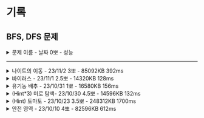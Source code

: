 # 기록
## BFS, DFS 문제


<details>
<summary>문제 이름 - 날짜 0뽀 - 성능</summary>
<div markdown="1">
<ul>
<li>공개한 1등 기록: </li>
<li>문제 핵심</li>
<li>어려웠던 부분 해결</li>
<li>순위 코드 분석 후 배운 점</li>
<li>보충이 필요한 지식</li>
<li>~칭찬~</li>
</ul>
</div>
</details>

------------

<details>
<summary> 나이트의 이동 - 23/11/2 3뽀 - 85092KB 392ms</summary>
<div markdown="1">
<ul>
<li>공개한 1등 기록: 65580KB 260ms</li>
<li>문제 핵심<ul>
<li>기본 bfs와 차이는 dxdy 좌표 설정하는 방법</li>
</ul>
</li>
<li>어려웠던 부분 해결<ul>
<li>idx 에러<ul>
<li>입력 시 idx → 2부터 N+2까지..!</li>
<li>idx error가 방지 위해 N+4 크기 설정</li>
<li>idx error 발생해 한 케이스씩 돌려 보니 que 초기화 문제인 걸 발견 → 지역 변수로 초기화해서 오류난 것, 전역 변수 초기화로 해결</li>
</ul>
</li>
<li>depth 찾기<ul>
<li>재귀에서 파라미터 넘겨주는 것처럼 que에 저장할 때 해당 depth+1로 넘겨줌!</li>
<li>depth를 출력하는 위치에 따라 cnt, cnt+1 결정.</li>
</ul>
</li>
</ul>
</li>
<li>순위 코드 분석 후 배운 점<ul>
<li>bfs 내에서 queue를 이용, 파라미터로 start x,y 받는 걸로 대부분 구현</li>
<li>int[]로 cnt[px][py] 해당 위치의 숫자를 cnt로 이용 -&gt; 이건 역시 N+4 선언으로 해결하려면 까다로움.</li>
</ul>
</li>
<li>보충이 필요한 지식<ul>
<li>메서드로 구현한 게 이 로직을 따로 빼 주는 것 외에는 별 의미가 없는 건지? (재귀와 비교할 때, 재귀는 메서드로 빼는 이유를 알겠는데, 이건 모르겠음.)</li>
</ul>
</li>
<li>~칭찬~<ul>
<li>답들이 생각한 거의 그대로여서 뿌듯했다~.~ int[][]로 cnt 값 이용하는 것도 고민해 본 거라 뿌듯!</li>
<li>오. queue 사용법 조금은 알 거 같은 기분? 최근에 Queue int[] 로 사용하는 걸 알게된 게 큰 수확이었다.</li>
</ul>
</li>
</ul>
</div>
</details>


<details>
<summary>바이러스 - 23/11/1 2.5뽀 - 14320KB 128ms</summary>
<div markdown="1">
<ul>
<li>공개한 1등 기록: 13944KB 116ms</li>
<li>문제 핵심<ul>
<li>stack 이용</li>
<li>node로 연결되어 있어서 해당 숫자 담는 1차원 배열 1개와 그래프 방문 가능한지 담은 배열로 갈 곳 탐색</li>
</ul>
</li>
<li>어려웠던 부분 해결<ul>
<li>배열로 주어지지 않아서 그래프 탐색을 어떻게 해야 할지</li>
<li>DFS와 BFS 문제 떠올리며 각 노드 배열에 방문 처리!</li>
</ul>
</li>
<li>순위 코드 분석 후 배운 점<ul>
<li>Map - Integer, List<Integer>&gt 등 이용하는 법! </li>
<li>그래프에 방문처리할 필요 없이 nodeArr에만 하면 됐음</li>
</ul>
</li>
<li>보충이 필요한 지식<ul>
<li>배열로 주어지지 않는 그래프 탐색 연습</li>
</ul>
</li>
<li>~칭찬~<ul>
<li>희미한 정신을 붙잡고 풀이를 떠올렸다!~!~!~!</li>
</ul>
</li>
</ul>
</div>
</details>


<details>
<summary>유기농 배추 - 23/10/31 1뽀 - 16580KB 156ms</summary>
<div markdown="1">
<ul>
<li>공개한 1등 기록: 14292KB 124ms</li>
<li>문제 핵심<ul>
<li>DFS 진행된 구역이 몇 개니? (섬의 개수와 같은 듯)</li>
</ul>
</li>
<li>어려웠던 부분 해결<ul>
<li>wow 진짜 하나도 안 막히고 풂..!</li>
<li>테스트 케이스를 여러 개 돌리면 맨 아래에 엔터 추가해 주면 좋음! → 그러지 않으면 테스트 케이스 이미 돌아간 게 출력된 후에 엔터 치고, 그러면 마지막 출력만 분리됨. 저번에도 이런 일이 있었지..</li>
</ul>
</li>
<li>순위 코드 분석 후 배운 점<ul>
<li>dfs 함수 들어오자마자 방문 처리해 주면, 본문과 for문 내에서 각각 방문 처리하지 않고 단번에 처리 가능. </li>
<li>queue로 구현해 보기..!</li>
<li>dfs 함수 내 dxdy 선언하지 않고 범위 나눠서 풂</li>
<li>무조건 dfs 입장 후 처음에 범위 벗어나는지 검증, boolean 반환해서 true면 answer+1;</li>
<li>|+, ~ 등 이용<pre><code class="lang-java">int BIT = <span class="hljs-number">6</span>, MASK = ~(<span class="hljs-number">-1</span> &lt;&lt; BIT);
<span class="hljs-section">state</span> &amp; MASK
</code></pre>
</li>
</ul>
</li>
<li>보충이 필요한 지식<ul>
<li>System.in.read()로 구현</li>
<li>비트연산자 이용해서 푸는 법</li>
</ul>
</li>
<li>~칭찬~<ul>
<li>와.. dfs는 정말 최고다.... 진짜로 슉슉 풀어서 넘 뿌듯했고 재밌었다... 이제 이건.. 좀 더 높은 단계 풀어봐도 될 듯...</li>
<li>이제 진짜... read(), 비트 연산자를.. 슬슬... 공부할 때가 온다....</li>
</ul>
</li>
</ul>
</div>
</details>



<details>
<summary>(Hint*3) 미로 탐색- 23/10/30 4.5뽀 - 14596KB 132ms</summary>
<div markdown="1">
<ul>
<li>공개한 1등 기록: 14528KB 124ms</li>
<li>문제 핵심<ul>
<li>최소 거리를 구하는 문제 -&gt; BFS</li>
</ul>
</li>
<li>어려웠던 부분 해결<ul>
<li>DFS -&gt; DP 로 접근했으나 힌트 확인 후 BFS...! -&gt; 거의 확인하면서 함...</li>
</ul>
</li>
<li>순위 코드 분석 후 배운 점<ul>
<li>que 사용법</li>
</ul>
</li>
<li>보충이 필요한 지식<ul>
<li>BFS, DFS를... 잘 모르고 있었다... 왜 최단 거리에는 BFS인지!</li>
</ul>
</li>
<li>~어쩌구~<ul>
<li>발상은 꽤나... 근접했으나 BFS로 구현한 적이 거의 없어서 상상을 못했다.. 아자~!</li>
</ul>
</li>
</ul>
</div>
</details>


<details>
<summary> (Hint) 토마토 - 23/10/23 3.5뽀 - 248312KB 1700ms</summary>
<div markdown="1">
<ul>
<li>공개한 1등 기록: 65960KB 296ms</li>
<li><p>문제 핵심</p>
<ul>
<li>해당하는 다수의 점에서 동시에 탐색을 시작하는 것이 관건</li>
<li>얼마 만에 다 탐색했는지 cnt, 방문하지 않은 곳 있다면 -1 출력</li>
<li><p>-1, 1은 이미 방문한 곳 처리</p>
<ul>
<li>이때 boolean[] 기본이 false이므로 0인 곳을 갈 곳 true 처리 및 1인 곳 que에 담기</li>
</ul>
</li>
<li><p>dfs 내부</p>
<ul>
<li>모두 방문한 곳이면 return</li>
<li>que가 빌 때까지 갈 곳이면 방문했다는 처리 후 새로운 que에 담기</li>
<li>que가 비었는지 확인<ul>
<li>비었으면 return(더이상 갈 곳이 없으므로)</li>
<li>비지 않았다면 새로운 que, depth+1 전달하며 dfs 실행,</li>
</ul>
</li>
</ul>
</li>
</ul>
</li>
<li><p>어려웠던 부분 해결</p>
<ul>
<li>처음에 queue 순서랑 empty인 경우 조건 설정하는 법이 헷갈려서 다른 방법 확인 위해 힌트 확인 -&gt; que 이용</li>
<li>if문 위치가 중요 -&gt; 그래야 처음부터 다 익은 경우 등 출력 가능</li>
</ul>
</li>
<li>순위 코드 분석 후 배운 점<ul>
<li>숫자 활용 - 기존 익어있는 곳에 +1 하면서 max 찾을 수 있음. </li>
<li>while 내에 들어가는지, 들어가지 못하는 걸로 분기 나눠 return 가능</li>
<li>처리해야 하는 토마토 개수 세서 조건 설정</li>
</ul>
</li>
<li>보충이 필요한 지식<ul>
<li>자꾸 queue, 재귀 같이 사용 -&gt; queue 제대로 사용하는 법 알기</li>
<li>분기 나누는 법</li>
</ul>
</li>
<li>~칭찬~<ul>
<li>^_^ 아자!!!!! 생각을 좀만 더 촘촘하게 해 보자~!</li>
</ul>
</li>
</ul>
</div>
</details>


<details>
<summary>안전 영역 - 23/10/10 4뽀 - 82596KB 612ms</summary>
<div markdown="1">
<ul>
<li>공개한 1등 기록: 16020KB  208ms</li>
<li>문제 핵심</li>
<ul>
    <li>DFS 들어간 횟수 구하기 </li>    
    <li>방문 조건 외에도 계속 달라지는 height 비교 조건 추가 </li>  
</ul>
<li>어려웠던 부분 해결</li>
<ul>
    <li>2차원 배열 초기화</li>
    <ul>
        <li>Arrays.fill(); for문 돌려 초기화</li>
    </ul>
    <li>조건 설정의 중요성 → 우선 print로 동작 다른 부분 확인, 추후 구조화하고 풀기!(오늘은 아팠다.)</li>
    <ul>
        <li>4 방면 탐색할 때 임시 변수 선언하지 않아 오류</li>
        <li>해당하는 곳인데 방문 처리 안 하고 돌아서 오류</li>
        <li>height 범위 설정 헷갈려 오류(완전 반대로…해버린 초반) </li>
    </ul>
</ul>
<li>순위 코드 분석 후 배운 점</li>
<ul>
    <li>for문 내에서 boolean[] 그냥 new로 초기화 가능</li>
    <li>상하좌우 좌표를 이차원 배열에 총 4쌍 넣어놓고 사용 시 for-each문으로 작성 가능.</li>
    <li>height를 static 필드로 처리 시 dfs(i,j) 유지 가능</li>
    <li>max-height가 1일 때 바로 result=1하고, boolean 배열을 height 기준 높으면 true 저장해 true인 곳만 dfs 돌기</li>
    <li>dfs가 1 return해 cnt에 계속 더하기</li>
    <li>변수 처리 안 하고, x+dx[i]로 범위 확인하고 그대로 파라미터에 넣음</li>
    <ul>
    <li>파라미터에 그냥 넣는 건 아직 depth 정도만 가능. 잘 활용하지 않게 됨.</li>
    </ul>
    <li>모든 걸 true 처리할 필요 X (N+2 크기로 선언해도 조건 설정 잘하면 됨)</li>
</ul>
<li>보충이 필요한 지식</li>
<ul>
    <li>딱히 없음.</li> 
</ul>
<li>~칭찬~</li>
<ul>
<li>최댓값 비교시 Math 함수 드디어! 사용해 봄! </li>
<li>초기화하는 곳, dfs 파라미터 포함 꽤 깔끔하게 짠 거 같아서 뿌듯. </li>
<li>디버깅 시 print 적절한 위치에 넣어서 기대와 다르게 동작하는 부분 잘 파악할 수 있었음.</li>
</ul>
</ul>
</div>
</details>

